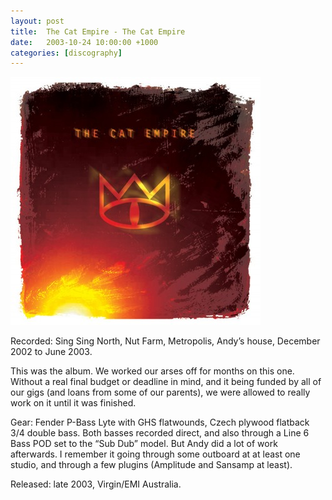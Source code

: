 ```yaml
---
layout: post
title:  The Cat Empire - The Cat Empire
date:   2003-10-24 10:00:00 +1000
categories: [discography]
---
```


![](/assets/discography/the-cat-empire.jpg)

Recorded: Sing Sing North, Nut Farm, Metropolis, Andy’s house, December 2002 to June 2003.

This was the album. We worked our arses off for months on this one. Without a real final budget or deadline in mind, and it being funded by all of our gigs (and loans from some of our parents), we were allowed to really work on it until it was finished.

Gear: Fender P-Bass Lyte with GHS flatwounds, Czech plywood flatback 3/4 double bass. Both basses recorded direct, and also through a Line 6 Bass POD set to the “Sub Dub” model. But Andy did a lot of work afterwards. I remember it going through some outboard at at least one studio, and through a few plugins (Amplitude and Sansamp at least).

Released: late 2003, Virgin/EMI Australia.